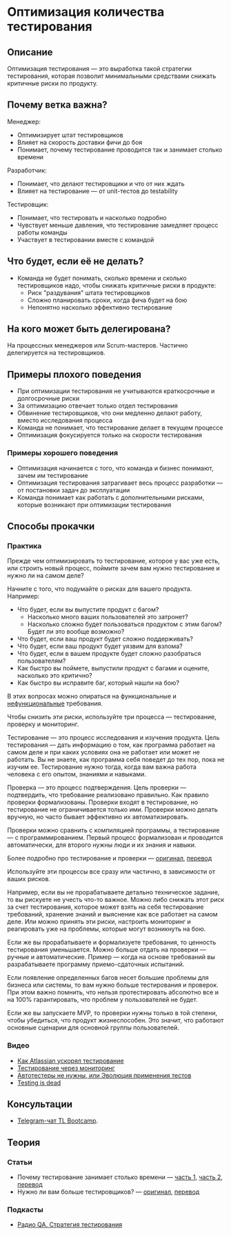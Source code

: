 # Оптимизация количества тестирования
## Описание
Оптимизация тестирования — это выработка такой стратегии тестирования, которая позволит минимальными средствами снижать критичные риски по продукту.

## Почему ветка важна?
Менеджер:
- Оптимизирует штат тестировщиков
- Влияет на скорость доставки фичи до боя
- Понимает, почему тестирование проводится так и занимает столько времени

Разработчик:
- Понимает, что делают тестировщики  и что от них ждать
- Влияет на тестирование — от unit-тестов до testability

Тестировщик:
- Понимает, что тестировать и насколько подробно
- Чувствует меньше давления, что тестирование замедляет процесс работы команды
- Участвует в тестировании вместе с командой

## Что будет, если её не делать?
- Команда не будет понимать, сколько времени и сколько тестировщиков надо, чтобы снижать критичные риски в продукте:
  - Риск "раздувания" штата тестировщиков
  - Сложно планировать сроки, когда фича будет на бою
  - Непонятно насколько эффективно тестирование

## На кого может быть делегирована?
На процессных менеджеров или Scrum-мастеров. Частично делегируется на тестировщиков.

## Примеры плохого поведения
- При оптимизации тестирования не учитываются краткосрочные и долгосрочные риски
- За оптимизацию отвечает только отдел тестирования
- Обвинение тестировщиков, что они медленно делают работу, вместо исследования процесса
- Команда не понимает, что тестирование делает в текущем процессе
- Оптимизация фокусируется только на скорости тестирования

### Примеры хорошего поведения
- Оптимизация начинается с того, что команда и бизнес понимают, зачем им тестирование
- Оптимизация тестирования затрагивает весь процесс разработки — от постановки задач до эксплуатации
- Команда понимает как работать с дополнительными рисками, которые возникают при оптимизации тестирования

## Способы прокачки
### Практика

Прежде чем оптимизировать то тестирование, которое у вас уже есть, или строить новый процесс, поймите зачем вам нужно тестирование и нужно ли на самом деле?

Начните с того, что подумайте о рисках для вашего продукта. Например:
- Что будет, если вы выпустите продукт с багом?
  - Насколько много ваших пользователей это затронет?
  - Насколько сложно будет пользоваться продуктом с этим багом? Будет ли это вообще возможно?
- Что будет, если ваш продукт будет сложно поддерживать?
- Что будет, если ваш продукт будет уязвим для взлома?
- Что будет, если в вашем продукте будет сложно разобраться пользователям?
- Как быстро вы поймете, выпустили продукт с багами и оцените, насколько это критично?
- Как быстро вы исправите баг, который нашли на бою?

В этих вопросах можно опираться на функциональные и [нефункциональные](https://github.com/tlbootcamp/tlroadmap/blob/master/skills/technical-lead/nfr.md) требования.

Чтобы снизить эти риски, используйте три процесса — тестирование, проверку и мониторинг.

Тестирование — это процесс исследования и изучения продукта. Цель тестирования — дать информацию о том, как программа работает на самом деле и при каких условиях она не работает или может не работать. Вы не знаете, как программа себя поведет до тех пор, пока не изучим ее. Тестирование нужно тогда, когда вам важна работа человека с его опытом, знаниями и навыками.

Проверка — это процесс подтверждения. Цель проверки — подтвердить, что требование реализовано правильно. Как правило проверки формализованы. Проверки входят в тестирование, но тестирование не ограничивается только ими. Проверки можно делать вручную, но часто бывает эффективно их автоматизировать.

Проверки можно сравнить с компиляцией программы, а тестирование — с программированием. Первый процесс формализован и проводится автоматически, для второго нужны люди и их знания и навыки.

Более подробно про тестирование и проверки — [оригинал](https://www.developsense.com/blog/2009/08/testing-vs-checking/), [перевод](http://qastugama.blogspot.com/2013/09/blog-post_6.html)

Используйте эти процессы все сразу или частично, в зависимости от ваших рисков.

Например, если вы не прорабатываете детально техническое задание, то вы рискуете не учесть что-то важное. Можно либо снижать этот риск за счет тестирования, которое может взять на себя тестирование требований, хранение знаний и выяснение как все работает на самом деле. Или можно принять эти риски, настроить мониторинг и реагировать уже на проблемы, которые могут возникнуть на бою.

Если же вы прорабатываете и формализуете требования, то ценность тестирования уменьшается. Можно больше отдать на проверки — ручные и автоматические. Пример — когда на основе требований вы разрабатываете программу приемо-сдаточных испытаний.

Если появление определенных багов несет большие проблемы для бизнеса или системы, то вам нужно больше тестирования и проверок. При этом важно помнить, что нельзя протестировать абсолютно все и на 100% гарантировать, что проблем у пользователей не будет.

Если же вы запускаете MVP, то проверки нужны только в той степени, чтобы убедиться, что продукт жизнеспособен. Это значит, что работают основные сценарии для основной группы пользователей.

### Видео
- [Как Atlassian ускорял тестирование](https://www.atlassian.com/agile/software-development/qa-at-speed)
- [Тестирование через мониторинг](https://www.highload.ru/2016/abstracts/2346.html)
- [Автотестеры не нужны, или Эволюция применения тестов](https://www.youtube.com/watch?v=jviyM-2D0F8&l)
- [Testing is dead](https://www.youtube.com/watch?v=X1jWe5rOu3g)

## Консультации
- [Telegram-чат TL Bootcamp](https://tlinks.run/tlbootcamp).

## Теория
### Статьи
- Почему тестирование занимает столько времени — [часть 1](https://www.developsense.com/blog/2009/11/why-is-testing-taking-so-long-part-1), [часть 2](https://www.developsense.com/blog/2009/11/what-does-testing-take-so-long-part-2), [перевод](https://software-testing.ru/library/testing/general-testing/911-why-is-testing-taking-so-long)
- Нужно ли вам больше тестировщиков? — [оригинал](https://www.developsense.com/blog/2007/04/do-you-need-more-testers-context-driven), [перевод](http://goblingame.blogspot.com/2011/09/blog-post.html)

### Подкасты
- [Радио QA. Стратегия тестирования](http://radio-qa.com/vypusk-10-strategiya-testirovaniya/)